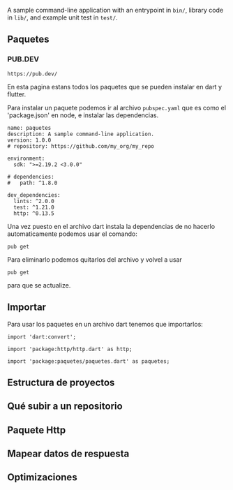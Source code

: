 A sample command-line application with an entrypoint in `bin/`, library code
in `lib/`, and example unit test in `test/`.

## Paquetes

### PUB.DEV

```
https://pub.dev/
```

En esta pagina estans todos los paquetes que se pueden instalar en dart y flutter.

Para instalar un paquete podemos ir al archivo `pubspec.yaml` que es como el 'package.json' en node, e instalar las dependencias.

```
name: paquetes
description: A sample command-line application.
version: 1.0.0
# repository: https://github.com/my_org/my_repo

environment:
  sdk: ">=2.19.2 <3.0.0"

# dependencies:
#   path: ^1.8.0

dev_dependencies:
  lints: ^2.0.0
  test: ^1.21.0
  http: ^0.13.5

```

Una vez puesto en el archivo dart instala la dependencias de no hacerlo automaticamente podemos usar el comando:

```
pub get
```

Para eliminarlo podemos quitarlos del archivo y volvel a usar

```
pub get
```

para que se actualize.

## Importar

Para usar los paquetes en un archivo dart tenemos que importarlos:

```
import 'dart:convert';

import 'package:http/http.dart' as http;

import 'package:paquetes/paquetes.dart' as paquetes;

```

## Estructura de proyectos

## Qué subir a un repositorio

## Paquete Http

## Mapear datos de respuesta

## Optimizaciones

